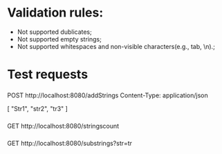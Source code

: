 # Validation rules:
- Not supported dublicates;
- Not supported empty strings;
- Not supported whitespaces and non-visible characters(e.g., tab, \n).;

# Test requests
###
POST http://localhost:8080/addStrings
Content-Type: application/json

[
"Str1",
"str2",
"tr3"
]

###
GET http://localhost:8080/stringscount

###
GET http://localhost:8080/substrings?str=tr
###
